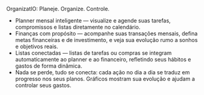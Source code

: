 OrganizatIO: Planeje. Organize. Controle.

- Planner mensal inteligente — visualize e agende suas tarefas, compromissos e listas diretamente no calendário.
- Finanças com propósito — acompanhe suas transações mensais, defina metas financeiras e de investimento, e veja sua evolução rumo a sonhos e objetivos reais.
- Listas conectadas — listas de tarefas ou compras se integram automaticamente ao planner e ao financeiro, refletindo seus hábitos e gastos de forma dinâmica.
- Nada se perde, tudo se conecta: cada ação no dia a dia se traduz em progresso nos seus planos. Gráficos mostram sua evolução e ajudam a controlar seus gastos.
